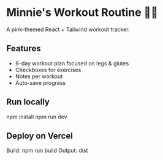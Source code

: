# Minnie's Workout Routine 💪🎀
A pink-themed React + Tailwind workout tracker.

## Features
- 6-day workout plan focused on legs & glutes
- Checkboxes for exercises
- Notes per workout
- Auto-save progress

## Run locally
npm install
npm run dev

## Deploy on Vercel
Build: npm run build
Output: dist
